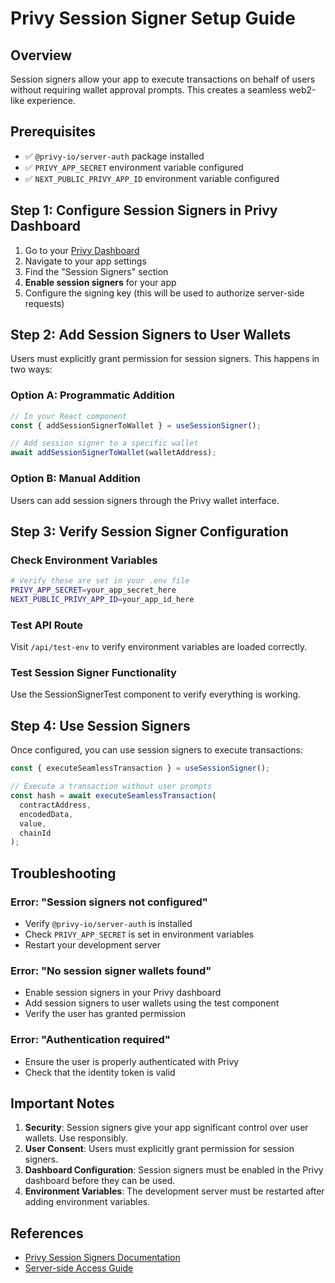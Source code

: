 # Privy Session Signer Setup Guide

## Overview
Session signers allow your app to execute transactions on behalf of users without requiring wallet approval prompts. This creates a seamless web2-like experience.

## Prerequisites
- ✅ `@privy-io/server-auth` package installed
- ✅ `PRIVY_APP_SECRET` environment variable configured
- ✅ `NEXT_PUBLIC_PRIVY_APP_ID` environment variable configured

## Step 1: Configure Session Signers in Privy Dashboard

1. Go to your [Privy Dashboard](https://console.privy.io/)
2. Navigate to your app settings
3. Find the "Session Signers" section
4. **Enable session signers** for your app
5. Configure the signing key (this will be used to authorize server-side requests)

## Step 2: Add Session Signers to User Wallets

Users must explicitly grant permission for session signers. This happens in two ways:

### Option A: Programmatic Addition
```typescript
// In your React component
const { addSessionSignerToWallet } = useSessionSigner();

// Add session signer to a specific wallet
await addSessionSignerToWallet(walletAddress);
```

### Option B: Manual Addition
Users can add session signers through the Privy wallet interface.

## Step 3: Verify Session Signer Configuration

### Check Environment Variables
```bash
# Verify these are set in your .env file
PRIVY_APP_SECRET=your_app_secret_here
NEXT_PUBLIC_PRIVY_APP_ID=your_app_id_here
```

### Test API Route
Visit `/api/test-env` to verify environment variables are loaded correctly.

### Test Session Signer Functionality
Use the SessionSignerTest component to verify everything is working.

## Step 4: Use Session Signers

Once configured, you can use session signers to execute transactions:

```typescript
const { executeSeamlessTransaction } = useSessionSigner();

// Execute a transaction without user prompts
const hash = await executeSeamlessTransaction(
  contractAddress,
  encodedData,
  value,
  chainId
);
```

## Troubleshooting

### Error: "Session signers not configured"
- Verify `@privy-io/server-auth` is installed
- Check `PRIVY_APP_SECRET` is set in environment variables
- Restart your development server

### Error: "No session signer wallets found"
- Enable session signers in your Privy dashboard
- Add session signers to user wallets using the test component
- Verify the user has granted permission

### Error: "Authentication required"
- Ensure the user is properly authenticated with Privy
- Check that the identity token is valid

## Important Notes

1. **Security**: Session signers give your app significant control over user wallets. Use responsibly.
2. **User Consent**: Users must explicitly grant permission for session signers.
3. **Dashboard Configuration**: Session signers must be enabled in the Privy dashboard before they can be used.
4. **Environment Variables**: The development server must be restarted after adding environment variables.

## References
- [Privy Session Signers Documentation](https://docs.privy.io/wallets/using-wallets/session-signers/use-session-signers)
- [Server-side Access Guide](https://docs.privy.io/recipes/wallets/session-signer-use-cases/server-side-access) 